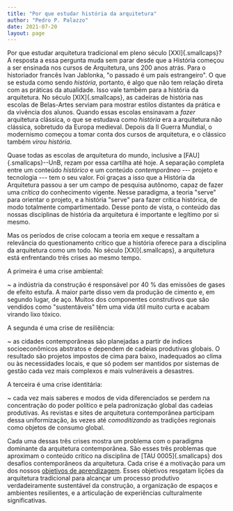 ```yaml
---
title: "Por que estudar história da arquitetura"
author: "Pedro P. Palazzo"
date: 2021-07-20
layout: page
---
```


Por que estudar arquitetura tradicional em pleno século
[XXI]{.smallcaps}? A resposta a essa pergunta muda sem parar desde que a
História começou a ser ensinada nos cursos de Arquitetura, uns 200 anos
atrás. Para o historiador francês Ivan Jablonka, "o passado é um país
estrangeiro". O que se estuda como sendo *história*, portanto, é algo
que não tem relação direta com as práticas da atualidade. Isso vale
também para a história da arquitetura. No século [XIX]{.smallcaps}, as
cadeiras de história nas escolas de Belas-Artes serviam para mostrar
estilos distantes da prática e da vivência dos alunos. Quando essas
escolas ensinavam a *fazer* arquitetura clássica, o que se estudava como
*história* era a arquitetura não clássica, sobretudo da Europa medieval.
Depois da II Guerra Mundial, o modernismo começou a tomar conta dos
cursos de arquitetura, e o clássico também *virou história*.

Quase todas as escolas de arquitetura do mundo, inclusive a
[FAU]{.smallcaps}--UnB, rezam por essa cartilha até hoje. A separação
completa entre um conteúdo *histórico* e um conteúdo *contemporâneo* ---
projeto e tecnologia --- tem o seu valor. Foi graças a isso que a
História da Arquitetura passou a ser um campo de pesquisa autônomo,
capaz de fazer uma *crítica* do conhecimento vigente. Nesse paradigma, a
teoria "serve" para orientar o projeto, e a história "serve" para fazer
crítica histórica, de modo totalmente compartimentado. Desse ponto de
vista, o conteúdo das nossas disciplinas de história da arquitetura é
importante e legítimo por si mesmo.

Mas os períodos de crise colocam a teoria em xeque e ressaltam a
relevância do questionamento crítico que a história oferece para a
disciplina da arquitetura como um todo. No século [XXI]{.smallcaps}, a
arquitetura está enfrentando três crises ao mesmo tempo.

A primeira é uma crise ambiental:

~ a indústria da construção é responsável por 40 % das emissões de gases
  de efeito estufa. A maior parte disso vem da produção de cimento e, em
  segundo lugar, de aço. Muitos dos componentes construtivos que são
  vendidos como "sustentáveis" têm uma vida útil muito curta e acabam
  virando lixo tóxico.

A segunda é uma crise de resiliência:

~ as cidades contemporâneas são planejadas a partir de índices
  socioeconômicos abstratos e dependem de cadeias produtivas globais.
  O resultado são projetos impostos de cima para baixo, inadequados ao
  clima ou às necessidades locais, e que só podem ser mantidos por
  sistemas de gestão cada vez mais complexos e mais vulneráveis a
  desastres.

A terceira é uma crise identitária:

~ cada vez mais saberes e modos de vida diferenciados se perdem na
  concentração do poder político e pela padronização global das cadeias
  produtivas. As revistas e sites de arquitetura contemporânea
  participam dessa uniformização, às vezes até *comoditizando* as
  tradições regionais como objetos de consumo global.

Cada uma dessas três crises mostra um problema com o paradigma dominante
da arquitetura contemporânea. São esses três problemas que aproximam o
conteúdo crítico na disciplina de [TAU 0005]{.smallcaps} dos desafios
contemporâneos da arquitetura. Cada crise é a motivação para um dos
nossos [objetivos de aprendizagem](objetivos.md). Esses objetivos
resgatam lições da arquitetura tradicional para alcançar um processo
produtivo verdadeiramente sustentável da construção, a organização de
espaços e ambientes resilientes, e a articulação de experiências
culturalmente significativas.

